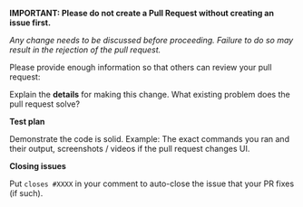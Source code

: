 **IMPORTANT: Please do not create a Pull Request without creating an issue first.**

*Any change needs to be discussed before proceeding. Failure to do so may result in the rejection of the pull request.*

Please provide enough information so that others can review your pull request:

<!-- You can skip this if you're fixing a typo, changing a README, or something small like that. -->

Explain the **details** for making this change. What existing problem does the pull request solve?

<!-- Example: When "Adding a function to do X", explain why it is necessary to have a way to do X. -->

**Test plan**

Demonstrate the code is solid. Example: The exact commands you ran and their output, screenshots / videos if the pull request changes UI.

<!-- Run some tests to make sure the code doesn't throw any errors, is valid, and works on IE8+. -->
<!-- Also, maake sure that the code formatting is in line with the rest of the project. -->

**Closing issues**

Put `closes #XXXX` in your comment to auto-close the issue that your PR fixes (if such).

